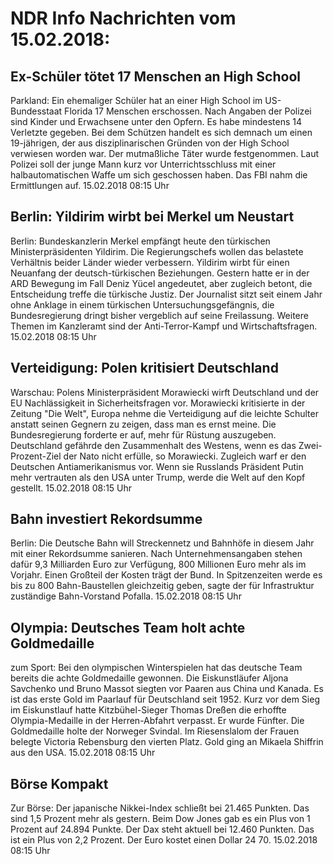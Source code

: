 # NDR Info Nachrichten vom 15.02.2018:


## Ex-Schüler tötet 17 Menschen an High School
Parkland: Ein ehemaliger Schüler hat an einer High School im US-Bundesstaat Florida 17 Menschen erschossen. Nach Angaben der Polizei sind Kinder und Erwachsene unter den Opfern. Es habe mindestens 14 Verletzte gegeben. Bei dem Schützen handelt es sich demnach um einen 19-jährigen, der aus disziplinarischen Gründen von der High School verwiesen worden war. Der mutmaßliche Täter wurde festgenommen. Laut Polizei soll der junge Mann kurz vor Unterrichtsschluss mit einer halbautomatischen Waffe um sich geschossen haben. Das FBI nahm die Ermittlungen auf. 15.02.2018 08:15 Uhr 

## Berlin: Yildirim wirbt bei Merkel um Neustart
Berlin: Bundeskanzlerin Merkel empfängt heute den türkischen Ministerpräsidenten Yildirim. Die Regierungschefs wollen das belastete Verhältnis beider Länder wieder verbessern. Yildirim wirbt für einen Neuanfang der deutsch-türkischen Beziehungen. Gestern hatte er in der ARD Bewegung im Fall Deniz Yücel angedeutet, aber zugleich betont, die Entscheidung treffe die türkische Justiz. Der Journalist sitzt seit einem Jahr ohne Anklage in einem türkischen Untersuchungsgefängnis, die Bundesregierung dringt bisher vergeblich auf seine Freilassung. Weitere Themen im Kanzleramt sind der Anti-Terror-Kampf und Wirtschaftsfragen. 15.02.2018 08:15 Uhr 

## Verteidigung: Polen kritisiert Deutschland
Warschau: Polens Ministerpräsident Morawiecki wirft Deutschland und der EU Nachlässigkeit in Sicherheitsfragen vor. Morawiecki kritisierte in der Zeitung "Die Welt", Europa nehme die Verteidigung auf die leichte Schulter anstatt seinen Gegnern zu zeigen, dass man es ernst meine. Die Bundesregierung forderte er auf, mehr für Rüstung auszugeben. Deutschland gefährde den Zusammenhalt des Westens, wenn es das Zwei-Prozent-Ziel der Nato nicht erfülle, so Morawiecki. Zugleich warf er den Deutschen Antiamerikanismus vor. Wenn sie Russlands Präsident Putin mehr vertrauten als den USA unter Trump, werde die Welt auf den Kopf gestellt. 15.02.2018 08:15 Uhr 

## Bahn investiert Rekordsumme
Berlin: Die Deutsche Bahn will Streckennetz und Bahnhöfe in diesem Jahr mit einer Rekordsumme sanieren. Nach Unternehmensangaben stehen dafür 9,3 Milliarden Euro zur Verfügung, 800 Millionen Euro mehr als im Vorjahr. Einen Großteil der Kosten trägt der Bund. In Spitzenzeiten werde es bis zu 800 Bahn-Baustellen gleichzeitig geben, sagte der für Infrastruktur zuständige Bahn-Vorstand Pofalla. 15.02.2018 08:15 Uhr 

## Olympia: Deutsches Team holt achte Goldmedaille
zum Sport: Bei den olympischen Winterspielen hat das deutsche Team bereits die achte Goldmedaille gewonnen. Die Eiskunstläufer Aljona Savchenko und Bruno Massot siegten vor Paaren aus China und Kanada. Es ist das erste Gold im Paarlauf für Deutschland seit 1952. Kurz vor dem Sieg im Eiskunstlauf hatte Kitzbühel-Sieger Thomas Dreßen die erhoffte Olympia-Medaille in der Herren-Abfahrt verpasst. Er wurde Fünfter. Die Goldmedaille holte der Norweger Svindal. Im Riesenslalom der Frauen belegte Victoria Rebensburg den vierten Platz. Gold ging an Mikaela Shiffrin aus den USA. 15.02.2018 08:15 Uhr 

## Börse Kompakt
Zur Börse: Der japanische Nikkei-Index schließt bei 21.465 Punkten. Das sind 1,5 Prozent mehr als gestern. Beim Dow Jones gab es ein Plus von 1 Prozent auf 24.894 Punkte. Der Dax steht aktuell bei 12.460 Punkten. Das ist ein Plus von 2,2 Prozent. Der Euro kostet einen Dollar 24 70. 15.02.2018 08:15 Uhr 
